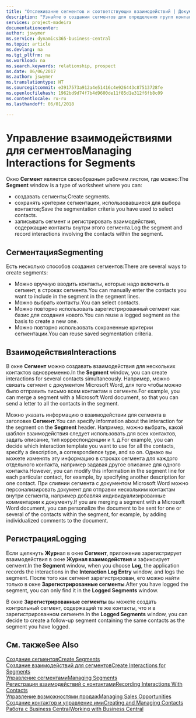 ```yaml
---
title: "Отслеживание сегментов и соответствующих взаимодействий | Документы Майкрософт"
description: "Узнайте о создании сегментов для определения групп контактов и определения взаимодействий для сегментов."
services: project-madeira
documentationcenter: 
author: jswymer
ms.service: dynamics365-business-central
ms.topic: article
ms.devlang: na
ms.tgt_pltfrm: na
ms.workload: na
ms.search.keywords: relationship, prospect
ms.date: 06/06/2017
ms.author: jswymer
ms.translationtype: HT
ms.sourcegitcommit: e3917573a912a4e51416c4e926443c87513728fe
ms.openlocfilehash: 1962bd9d74f7b4d9600de11f85d1e312f6fb8c09
ms.contentlocale: ru-ru
ms.lasthandoff: 06/01/2018

---
```

# <a name="managing-interactions-for-segments"></a><span data-ttu-id="0bb01-103">Управление взаимодействиями для сегментов</span><span class="sxs-lookup"><span data-stu-id="0bb01-103">Managing Interactions for Segments</span></span>
<span data-ttu-id="0bb01-104">Окно **Сегмент** является своеобразным рабочим листом, где можно:</span><span class="sxs-lookup"><span data-stu-id="0bb01-104">The **Segment** window is a type of worksheet where you can:</span></span>

* <span data-ttu-id="0bb01-105">создавать сегменты;</span><span class="sxs-lookup"><span data-stu-id="0bb01-105">Create segments.</span></span>
* <span data-ttu-id="0bb01-106">сохранять критерии сегментации, использовавшиеся для выбора контактов;</span><span class="sxs-lookup"><span data-stu-id="0bb01-106">Save the segmentation criteria you have used to select contacts.</span></span>
* <span data-ttu-id="0bb01-107">записывать сегмент и регистрировать взаимодействия, содержащие контакты внутри этого сегмента.</span><span class="sxs-lookup"><span data-stu-id="0bb01-107">Log the segment and record interactions involving the contacts within the segment.</span></span>

## <a name="segmenting"></a><span data-ttu-id="0bb01-108">Сегментация</span><span class="sxs-lookup"><span data-stu-id="0bb01-108">Segmenting</span></span>
<span data-ttu-id="0bb01-109">Есть несколько способов создания сегментов:</span><span class="sxs-lookup"><span data-stu-id="0bb01-109">There are several ways to create segments:</span></span>

* <span data-ttu-id="0bb01-110">Можно вручную вводить контакты, которые надо включить в сегмент, в строках сегмента.</span><span class="sxs-lookup"><span data-stu-id="0bb01-110">You can manually enter the contacts you want to include in the segment in the segment lines.</span></span>
* <span data-ttu-id="0bb01-111">Можно выбрать контакты.</span><span class="sxs-lookup"><span data-stu-id="0bb01-111">You can select contacts.</span></span>
* <span data-ttu-id="0bb01-112">Можно повторно использовать зарегистрированный сегмент как базис для создания нового.</span><span class="sxs-lookup"><span data-stu-id="0bb01-112">You can reuse a logged segment as the basis to create a new one.</span></span>
* <span data-ttu-id="0bb01-113">Можно повторно использовать сохраненные критерии сегментации.</span><span class="sxs-lookup"><span data-stu-id="0bb01-113">You can reuse saved segmentation criteria.</span></span>

## <a name="interactions"></a><span data-ttu-id="0bb01-114">Взаимодействия</span><span class="sxs-lookup"><span data-stu-id="0bb01-114">Interactions</span></span>
<span data-ttu-id="0bb01-115">В окне **Сегмент** можно создавать взаимодействия для нескольких контактов одновременно.</span><span class="sxs-lookup"><span data-stu-id="0bb01-115">In the **Segment** window, you can create interactions for several contacts simultaneously.</span></span> <span data-ttu-id="0bb01-116">Например, можно связать сегмент с документом Microsoft Word, для того чтобы можно было отправить письмо всем контактам в сегменте.</span><span class="sxs-lookup"><span data-stu-id="0bb01-116">For example, you can merge a segment with a Microsoft Word document, so that you can send a letter to all the contacts in the segment.</span></span>

<span data-ttu-id="0bb01-117">Можно указать информацию о взаимодействии для сегмента в заголовке **Сегмент**.</span><span class="sxs-lookup"><span data-stu-id="0bb01-117">You can specify information about the interaction for the segment on the **Segment** header.</span></span> <span data-ttu-id="0bb01-118">Например, можно выбрать, какой шаблон взаимодействия следует использовать для всех контактов, задать описание, тип корреспонденции и т. д.</span><span class="sxs-lookup"><span data-stu-id="0bb01-118">For example, you can decide which interaction template you want to use for all the contacts, specify a description, a correspondence type, and so on.</span></span> <span data-ttu-id="0bb01-119">Однако вы можете изменять эту информацию в строках сегмента для каждого отдельного контакта, например задавая другое описание для одного контакта.</span><span class="sxs-lookup"><span data-stu-id="0bb01-119">However, you can modify this information in the segment line for each particular contact, for example, by specifying another description for one contact.</span></span> <span data-ttu-id="0bb01-120">При слиянии сегмента с документом Microsoft Word можно персонализировать документ для отправки нескольким контактам внутри сегмента, например добавляя индивидуализированные комментарии к документу.</span><span class="sxs-lookup"><span data-stu-id="0bb01-120">If you are merging a segment with a Microsoft Word document, you can personalize the document to be sent for one or several of the contacts within the segment, for example, by adding individualized comments to the document.</span></span>

## <a name="logging"></a><span data-ttu-id="0bb01-121">Регистрация</span><span class="sxs-lookup"><span data-stu-id="0bb01-121">Logging</span></span>
<span data-ttu-id="0bb01-122">Если щелкнуть **Жур**нал в окне **Сегмент**, приложение зарегистрирует взаимодействия в окне **Журнал взаимодействия** и зафиксирует сегмент.</span><span class="sxs-lookup"><span data-stu-id="0bb01-122">In the **Segment** window, when you choose **Log**, the application records the interactions in the **Interaction Log Entry** window, and logs the segment.</span></span> <span data-ttu-id="0bb01-123">После того как сегмент зарегистрирован, его можно найти только в окне **Зарегистрированные сегменты**.</span><span class="sxs-lookup"><span data-stu-id="0bb01-123">After you have logged the segment, you can only find it in the **Logged Segments** window.</span></span>

<span data-ttu-id="0bb01-124">В окне **Зарегистрированные сегменты** вы можете создать контрольный сегмент, содержащий те же контакты, что и в зарегистрированном сегменте.</span><span class="sxs-lookup"><span data-stu-id="0bb01-124">In the **Logged Segments** window, you can decide to create a follow-up segment containing the same contacts as the segment you have logged.</span></span>

## <a name="see-also"></a><span data-ttu-id="0bb01-125">См. также</span><span class="sxs-lookup"><span data-stu-id="0bb01-125">See Also</span></span>
[<span data-ttu-id="0bb01-126">Создание сегментов</span><span class="sxs-lookup"><span data-stu-id="0bb01-126">Create Segments</span></span>](marketing-how-create-segment.md)  
[<span data-ttu-id="0bb01-127">Создание взаимодействий для сегментов</span><span class="sxs-lookup"><span data-stu-id="0bb01-127">Create Interactions for Segments</span></span>](marketing-how-create-interactions.md)  
[<span data-ttu-id="0bb01-128">Управление сегментами</span><span class="sxs-lookup"><span data-stu-id="0bb01-128">Managing Segments</span></span>](marketing-segments.md)  
[<span data-ttu-id="0bb01-129">Регистрация взаимодействий с контактами</span><span class="sxs-lookup"><span data-stu-id="0bb01-129">Recording Interactions With Contacts</span></span>](marketing-interactions.md)  
[<span data-ttu-id="0bb01-130">Управление возможностями продаж</span><span class="sxs-lookup"><span data-stu-id="0bb01-130">Managing Sales Opportunities</span></span>](marketing-manage-sales-opportunities.md)  
[<span data-ttu-id="0bb01-131">Создание контактов и управление ими</span><span class="sxs-lookup"><span data-stu-id="0bb01-131">Creating and Managing Contacts</span></span>](marketing-contacts.md)  
[<span data-ttu-id="0bb01-132">Работа с Business Central</span><span class="sxs-lookup"><span data-stu-id="0bb01-132">Working with Business Central</span></span>](ui-work-product.md)

